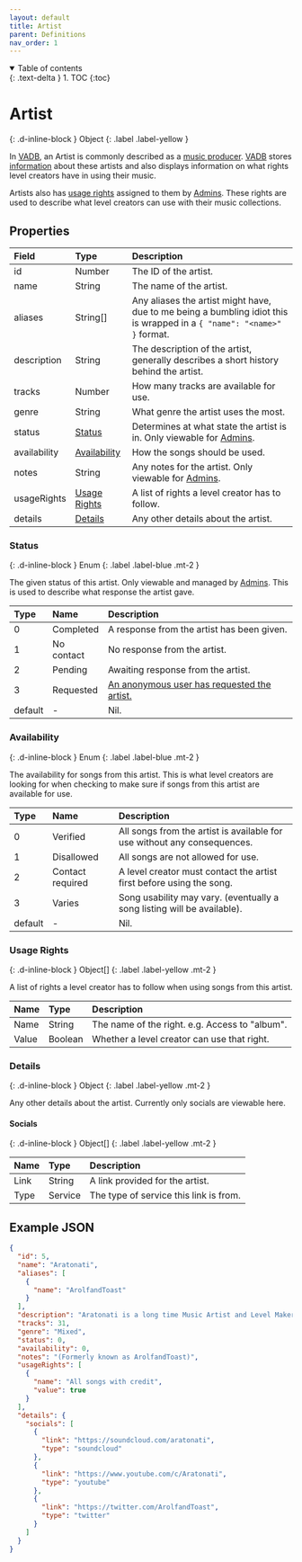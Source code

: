 ```yaml
---
layout: default
title: Artist
parent: Definitions
nav_order: 1
---
```


<details open markdown="block">
  <summary>
    Table of contents
  </summary>
  {: .text-delta }
1. TOC
{:toc}
</details>

# Artist
{: .d-inline-block }
Object
{: .label .label-yellow }

In [VADB](https://fadb.live/), an Artist is commonly described as a [music producer](https://en.wikipedia.org/wiki/Record_producer).
[VADB](https://fadb.live/) stores [information](#properties) about these artists and also displays information on what rights level creators have in using their music.

Artists also has [usage rights](#usage-rights) assigned to them by [Admins](/definitions/admins#admins). These rights are used to describe what level creators can use with their music collections.

## Properties

| Field       | Type                           | Description                                                                                                             |
|:-------------|:------------------------------|:------------------------------------------------------------------------------------------------------------------------|
| id           | Number                        | The ID of the artist.                                                                                                   |
| name         | String                        | The name of the artist.                                                                                                 |
| aliases      | String[]                      | Any aliases the artist might have, due to me being a bumbling idiot this is wrapped in a `{ "name": "<name>" }` format. |
| description  | String                        | The description of the artist, generally describes a short history behind the artist.                                   |
| tracks       | Number                        | How many tracks are available for use.                                                                                  |
| genre        | String                        | What genre the artist uses the most.                                                                                    |
| status       | [Status](#status)             | Determines at what state the artist is in. Only viewable for [Admins](/definitions/admins#admins).                      |
| availability | [Availability](#availability) | How the songs should be used.                                                                                           |
| notes        | String                        | Any notes for the artist. Only viewable for [Admins](/definitions/admins#admins).                                       |
| usageRights  | [Usage Rights](#usage-rights) | A list of rights a level creator has to follow.                                                                         |
| details      | [Details](#details)           | Any other details about the artist.                                                                                     |

### Status
{: .d-inline-block }
Enum
{: .label .label-blue .mt-2 }

The given status of this artist. Only viewable and managed by [Admins](/definitions/admins#admins). This is used to describe what response the artist gave.

| Type    | Name       | Description                                      |
|:--------|:-----------|:-------------------------------------------------|
| 0       | Completed  | A response from the artist has been given.       |
| 1       | No contact | No response from the artist.                     |
| 2       | Pending    | Awaiting response from the artist.               |
| 3       | Requested  | [An anonymous user has requested the artist.](#) |
| default | -          | Nil.                                             |

### Availability
{: .d-inline-block }
Enum
{: .label .label-blue .mt-2 }

The availability for songs from this artist. This is what level creators are looking for when checking to make sure if songs from this artist are available for use.

| Type    | Name             | Description                                                              |
|:--------|:-----------------|:-------------------------------------------------------------------------|
| 0       | Verified         | All songs from the artist is available for use without any consequences. |
| 1       | Disallowed       | All songs are not allowed for use.                                       |
| 2       | Contact required | A level creator must contact the artist first before using the song.     |
| 3       | Varies           | Song usability may vary. (eventually a song listing will be available).  |
| default | -                | Nil.                                                                     |

### Usage Rights
{: .d-inline-block }
Object[]
{: .label .label-yellow .mt-2 }

A list of rights a level creator has to follow when using songs from this artist.

| Name  | Type    | Description                                    |
|:------|:--------|:-----------------------------------------------|
| Name  | String  | The name of the right. e.g. Access to "album". |
| Value | Boolean | Whether a level creator can use that right.    |

### Details
{: .d-inline-block }
Object
{: .label .label-yellow .mt-2 }

Any other details about the artist. Currently only socials are viewable here.

#### Socials
{: .d-inline-block }
Object[]
{: .label .label-yellow .mt-2 }

| Name | Type    | Description                            |
|:-----|:--------|:---------------------------------------|
| Link | String  | A link provided for the artist.        |
| Type | Service | The type of service this link is from. |


## Example JSON

```json
{
  "id": 5,
  "name": "Aratonati",
  "aliases": [
    {
      "name": "ArolfandToast"
    }
  ],
  "description": "Aratonati is a long time Music Artist and Level Maker within the PA community.\r\n\r\nThe majority of their songs are made in SunVox and then edited in Audacity.",
  "tracks": 31,
  "genre": "Mixed",
  "status": 0,
  "availability": 0,
  "notes": "(Formerly known as ArolfandToast)",
  "usageRights": [
    {
      "name": "All songs with credit",
      "value": true
    }
  ],
  "details": {
    "socials": [
      {
        "link": "https://soundcloud.com/aratonati",
        "type": "soundcloud"
      },
      {
        "link": "https://www.youtube.com/c/Aratonati",
        "type": "youtube"
      },
      {
        "link": "https://twitter.com/ArolfandToast",
        "type": "twitter"
      }
    ]
  }
}
```